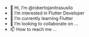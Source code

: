 - 👋 Hi, I’m @robertojanitrasusilo
- 👀 I’m interested in Flutter Developer
- 🌱 I’m currently learning Flutter
- 💞️ I’m looking to collaborate on ...
- 📫 How to reach me ...

<!---
robertojanitrasusilo/robertojanitrasusilo is a ✨ special ✨ repository because its `README.md` (this file) appears on your GitHub profile.
You can click the Preview link to take a look at your changes.
--->
